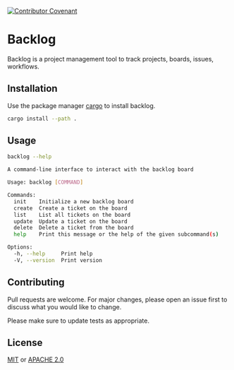 [![Contributor Covenant](https://img.shields.io/badge/Contributor%20Covenant-2.1-4baaaa.svg)](code_of_conduct.md)

# Backlog

Backlog is a project management tool to track projects, boards, issues, workflows.

## Installation

Use the package manager [cargo](https://doc.rust-lang.org/cargo/getting-started/installation.html) to install backlog.

```bash
cargo install --path .
```

## Usage

```bash
backlog --help

A command-line interface to interact with the backlog board

Usage: backlog [COMMAND]

Commands:
  init    Initialize a new backlog board
  create  Create a ticket on the board
  list    List all tickets on the board
  update  Update a ticket on the board
  delete  Delete a ticket from the board
  help    Print this message or the help of the given subcommand(s)

Options:
  -h, --help     Print help
  -V, --version  Print version
```

## Contributing

Pull requests are welcome. For major changes, please open an issue first
to discuss what you would like to change.

Please make sure to update tests as appropriate.

## License

[MIT](https://choosealicense.com/licenses/mit/) or [APACHE 2.0](https://choosealicense.com/licenses/apache-2.0/)
